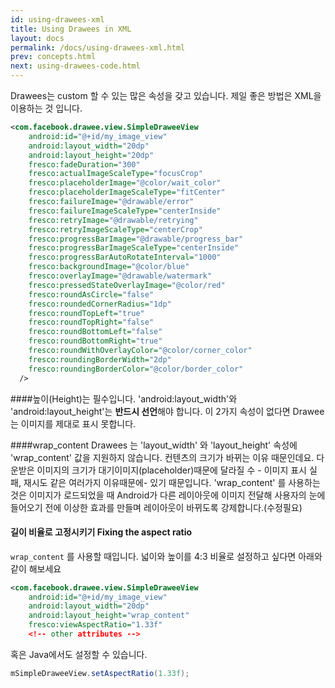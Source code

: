 ```yaml
---
id: using-drawees-xml
title: Using Drawees in XML
layout: docs
permalink: /docs/using-drawees-xml.html
prev: concepts.html
next: using-drawees-code.html
---
```


Drawees는 custom 할 수 있는 많은 속성을 갖고 있습니다. 제일 좋은 방법은 XML을 이용하는 것 입니다. 

```xml
<com.facebook.drawee.view.SimpleDraweeView
    android:id="@+id/my_image_view"
    android:layout_width="20dp"
    android:layout_height="20dp"
    fresco:fadeDuration="300"
    fresco:actualImageScaleType="focusCrop"
    fresco:placeholderImage="@color/wait_color"
    fresco:placeholderImageScaleType="fitCenter"
    fresco:failureImage="@drawable/error"
    fresco:failureImageScaleType="centerInside"
    fresco:retryImage="@drawable/retrying"
    fresco:retryImageScaleType="centerCrop"
    fresco:progressBarImage="@drawable/progress_bar"
    fresco:progressBarImageScaleType="centerInside"
    fresco:progressBarAutoRotateInterval="1000"
    fresco:backgroundImage="@color/blue"
    fresco:overlayImage="@drawable/watermark"
    fresco:pressedStateOverlayImage="@color/red"
    fresco:roundAsCircle="false"
    fresco:roundedCornerRadius="1dp"
    fresco:roundTopLeft="true"
    fresco:roundTopRight="false"
    fresco:roundBottomLeft="false"
    fresco:roundBottomRight="true"
    fresco:roundWithOverlayColor="@color/corner_color"
    fresco:roundingBorderWidth="2dp"
    fresco:roundingBorderColor="@color/border_color"
  />
```

####높이(Height)는 필수입니다. 
'android:layout_width'와 'android:layout_height'는 **반드시 선언**해야 합니다. 이 2가지 속성이 없다면 Drawee는 이미지를 제대로 표시 못합니다.

####wrap_content 
Drawees 는 'layout_width' 와 'layout_height' 속성에 'wrap_content' 값을 지원하지 않습니다. 컨텐츠의 크기가 바뀌는 이유 때문인데요. 다운받은 이미지의 크기가 대기이미지(placeholder)때문에 달라질 수 - 이미지 표시 실패, 재시도 같은 여러가지 이유때문에- 있기 때문입니다. 
'wrap_content' 를 사용하는 것은 이미지가 로드되었을 때 Android가 다른 레이아웃에 이미지 전달해 사용자의 눈에 들어오기 전에 이상한 효과를 만들며 레이아웃이 바뀌도록 강제합니다.(수정필요)
#### 길이 비율로 고정시키기 Fixing the aspect ratio 
`wrap_content` 를 사용할 때입니다. 
넓이와 높이를 4:3 비율로 설정하고 싶다면 아래와 같이 해보세요
```xml
<com.facebook.drawee.view.SimpleDraweeView
    android:id="@+id/my_image_view"
    android:layout_width="20dp"
    android:layout_height="wrap_content"
    fresco:viewAspectRatio="1.33f"
    <!-- other attributes -->
```
혹은 Java에서도 설정할 수 있습니다. 
```java
mSimpleDraweeView.setAspectRatio(1.33f);
```
